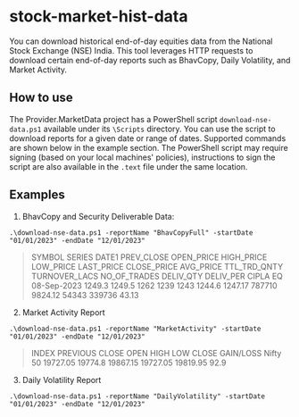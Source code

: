 # stock-market-hist-data

You can download historical end-of-day equities data from the National Stock Exchange (NSE) India. This tool leverages HTTP requests to download certain end-of-day reports such as BhavCopy, Daily Volatility, and Market Activity.

## How to use

The Provider.MarketData project has a PowerShell script `download-nse-data.ps1` available under its `\Scripts` directory. You can use the script to download reports for a given date or range of dates. Supported commands are shown below in the example section. The PowerShell script may require signing (based on your local machines' policies), instructions to sign the script are also available in the `.text` file under the same location. 

## Examples
1. BhavCopy and Security Deliverable Data:

`.\download-nse-data.ps1 -reportName "BhavCopyFull" -startDate "01/01/2023" -endDate "12/01/2023"`

> SYMBOL SERIES    DATE1 PREV_CLOSE	 OPEN_PRICE	 HIGH_PRICE	 LOW_PRICE	 LAST_PRICE	 CLOSE_PRICE	 AVG_PRICE	 TTL_TRD_QNTY	 TURNOVER_LACS	 NO_OF_TRADES	 DELIV_QTY	 DELIV_PER
> CIPLA	 EQ	 08-Sep-2023	1249.3	1249.5	1262	1239	1243	1244.6	1247.17	787710	9824.12	54343	339736	43.13

2. Market Activity Report

`.\download-nse-data.ps1 -reportName "MarketActivity" -startDate "01/01/2023" -endDate "12/01/2023"`

> INDEX PREVIOUS CLOSE	OPEN	HIGH	LOW	CLOSE	GAIN/LOSS 
> Nifty 50	19727.05	19774.8	19867.15	19727.05	19819.95	92.9

3. Daily Volatility Report

`.\download-nse-data.ps1 -reportName "DailyVolatility" -startDate "01/01/2023" -endDate "12/01/2023"`
   
